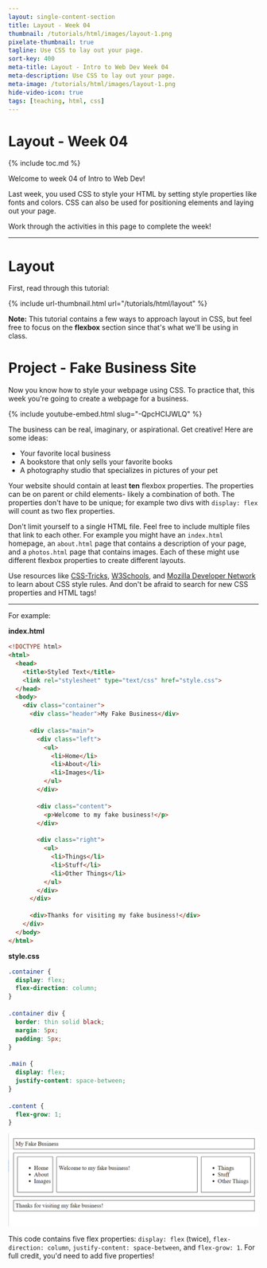 ```yaml
---
layout: single-content-section
title: Layout - Week 04
thumbnail: /tutorials/html/images/layout-1.png
pixelate-thumbnail: true
tagline: Use CSS to lay out your page.
sort-key: 400
meta-title: Layout - Intro to Web Dev Week 04
meta-description: Use CSS to lay out your page.
meta-image: /tutorials/html/images/layout-1.png
hide-video-icon: true
tags: [teaching, html, css]
---
```


# Layout - Week 04

{% include toc.md %}

Welcome to week 04 of Intro to Web Dev!

Last week, you used CSS to style your HTML by setting style properties like fonts and colors. CSS can also be used for positioning elements and laying out your page.

Work through the activities in this page to complete the week!

---

# Layout

First, read through this tutorial:

{% include url-thumbnail.html url="/tutorials/html/layout" %}

**Note:** This tutorial contains a few ways to approach layout in CSS, but feel free to focus on the **flexbox** section since that's what we'll be using in class.

# Project - Fake Business Site

Now you know how to style your webpage using CSS. To practice that, this week you're going to create a webpage for a business.

{% include youtube-embed.html slug="-QpcHCIJWLQ" %}

The business can be real, imaginary, or aspirational. Get creative! Here are some ideas:

- Your favorite local business
- A bookstore that only sells your favorite books
- A photography studio that specializes in pictures of your pet

Your website should contain at least **ten** flexbox properties. The properties can be on parent or child elements- likely a combination of both. The properties don't have to be unique; for example two divs with `display: flex` will count as two flex properties.

Don't limit yourself to a single HTML file. Feel free to include multiple files that link to each other. For example you might have an `index.html` homepage, an `about.html` page that contains a description of your page, and a `photos.html` page that contains images. Each of these might use different flexbox properties to create different layouts.

Use resources like [CSS-Tricks](https://css-tricks.com/snippets/css/a-guide-to-flexbox/), [W3Schools](https://www.w3schools.com/), and [Mozilla Developer Network](https://developer.mozilla.org/) to learn about CSS style rules. And don't be afraid to search for new CSS properties and HTML tags!

---

For example:

**index.html**

```html
<!DOCTYPE html>
<html>
  <head>
    <title>Styled Text</title>
    <link rel="stylesheet" type="text/css" href="style.css">
  </head>
  <body>
    <div class="container">
      <div class="header">My Fake Business</div>

      <div class="main">
        <div class="left">
          <ul>
            <li>Home</li>
            <li>About</li>
            <li>Images</li>
          </ul>
        </div>

        <div class="content">
          <p>Welcome to my fake business!</p>
        </div>

        <div class="right">
          <ul>
            <li>Things</li>
            <li>Stuff</li>
            <li>Other Things</li>
          </ul>
        </div>
      </div>

      <div>Thanks for visiting my fake business!</div>
    </div>
  </body>
</html>
```

**style.css**

```css
.container {
  display: flex;
  flex-direction: column;
}

.container div {
  border: thin solid black;
  margin: 5px;
  padding: 5px;
}

.main {
  display: flex;
  justify-content: space-between;
}

.content {
  flex-grow: 1;
}
```

![fake business page](/teaching/intro-to-web-dev-2022-fall/images/layout-1.png)

This code contains five flex properties: `display: flex` (twice), `flex-direction: column`, `justify-content: space-between`, and `flex-grow: 1`. For full credit, you'd need to add five properties!
